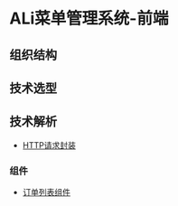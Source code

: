 
# ALi菜单管理系统-前端

## 组织结构

## 技术选型

## 技术解析

* [HTTP请求封装](https://www.jianshu.com/p/00bd5fffb9b2)

### 组件

* [订单列表组件](#)